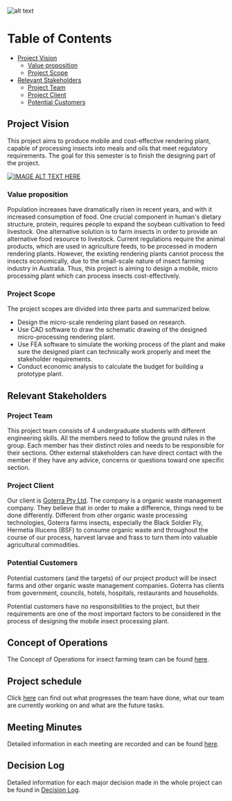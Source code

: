 ![alt text](https://github.com/JessYJY/insectfarming.github.io/blob/master/Image/ProTitle.png)


# Table of Contents
- [Project Vision](#project-vision)
  * [Value proposition](#value-proposition)
  * [Project Scope](#project-scope)
- [Relevant Stakeholders](#relevant-stakeholders)
  * [Project Team](#project-team)
  * [Project Client](#project-client)
  * [Potential Customers](#potential-customers)





## Project Vision 

This project aims to produce mobile and cost-effective rendering plant, capable of processing insects into meals and oils that meet regulatory requirements. The goal for this semester is to finish the designing part of the project.

[![IMAGE ALT TEXT HERE](http://img.youtube.com/vi/xEka0FpmR5k/0.jpg)](http://www.youtube.com/watch?v=xEka0FpmR5k)

### Value proposition 

Population increases have dramatically risen in recent years, and with it increased consumption of food. One crucial component in human's dietary structure, protein, requires people to expand the soybean cultivation to feed livestock. One alternative solution is to farm insects in order to provide an alternative food resource to livestock. Current regulations require the animal products, which are used in agriculture feeds, to be processed in modern rendering plants. However, the existing rendering plants cannot process the insects economically, due to the small-scale nature of insect farming industry in Australia. Thus, this project is aiming to design a mobile, micro processing plant which can process insects cost-effectively.  

### Project Scope 

The project scopes are divided into three parts and summarized below.
* Design the micro-scale rendering plant based on research. 
* Use CAD software to draw the schematic drawing of the designed micro-processing rendering plant. 
* Use FEA software to simulate the working process of the plant and make sure the designed plant can technically work properly and meet the stakeholder requirements. 
* Conduct economic analysis to calculate the budget for building a prototype plant. 


## Relevant Stakeholders

### Project Team 

This project team consists of 4 undergraduate students with different engineering skills. All the members need to follow the ground rules in the group. Each member has their distinct roles and needs to be responsible for their sections. Other external stakeholders can have direct contact with the member if they have any advice, concerns or questions toward one specific section.


### Project Client

Our client is [Goterra Pty Ltd](https://www.goterra.com.au). The company is a organic waste management company. They believe that in order to make a difference, things need to be done differently. Different from other organic waste processing technologies, Goterra farms insects, especially the Black Soldier Fly, Hermetia Illucens (BSF) to consume organic waste and throughout the course of our process, harvest larvae and frass to turn them into valuable agricultural commodities.

### Potential Customers

Potential customers (and the targets) of our project product will be insect farms and other organic waste management companies. Goterra has clients from government, councils, hotels, hospitals, restaurants and households.  

Potential customers have no responsibilities to the project, but their requirements are one of the most important factors to be considered in the process of designing the mobile insect processing plant.

## Concept of Operations 
The Concept of Operations for insect farming team can be found [here](https://github.com/JessYJY/insectfarming.github.io/blob/master/Audit%20Documents/Audit%201.md). 

## Project schedule 
Click [here](https://github.com/JessYJY/insectfarming.github.io/blob/master/Project%20schedule/Gantt%20Chart.pdf) can find out what progresses the team have done, what our team are currently working on and what are the future tasks. 


## Meeting Minutes
Detailed information in each meeting are recorded and can be found [here](https://github.com/JessYJY/insectfarming.github.io/tree/master/Meeting). 


## Decision Log
Detailed information for each major decision made in the whole project can be found in [Decision Log](https://github.com/JessYJY/insectfarming.github.io/tree/master/Decision%20log). 

